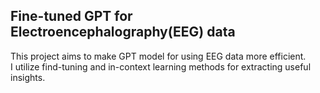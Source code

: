 <h2>Fine-tuned GPT for Electroencephalography(EEG) data</h2>
<p>This project aims to make GPT model for using EEG data more efficient.<br>I utilize find-tuning and in-context learning methods for extracting useful insights.</p>
